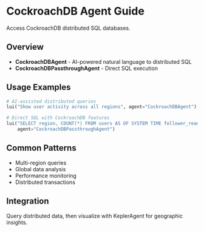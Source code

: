 # CockroachDB Agent Guide

Access CockroachDB distributed SQL databases.

## Overview

- **CockroachDBAgent** - AI-powered natural language to distributed SQL
- **CockroachDBPassthroughAgent** - Direct SQL execution

## Usage Examples

```python
# AI-assisted distributed queries
lui("Show user activity across all regions", agent="CockroachDBAgent")

# Direct SQL with CockroachDB features
lui("SELECT region, COUNT(*) FROM users AS OF SYSTEM TIME follower_read_timestamp() GROUP BY region", 
    agent="CockroachDBPassthroughAgent")
```

## Common Patterns

- Multi-region queries
- Global data analysis
- Performance monitoring
- Distributed transactions

## Integration

Query distributed data, then visualize with KeplerAgent for geographic insights.
